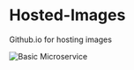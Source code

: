 # Hosted-Images
Github.io for hosting images


![Basic Microservice](https://tusharsharma118.github.io/Hosted-Images/MSA-1.PNG)
